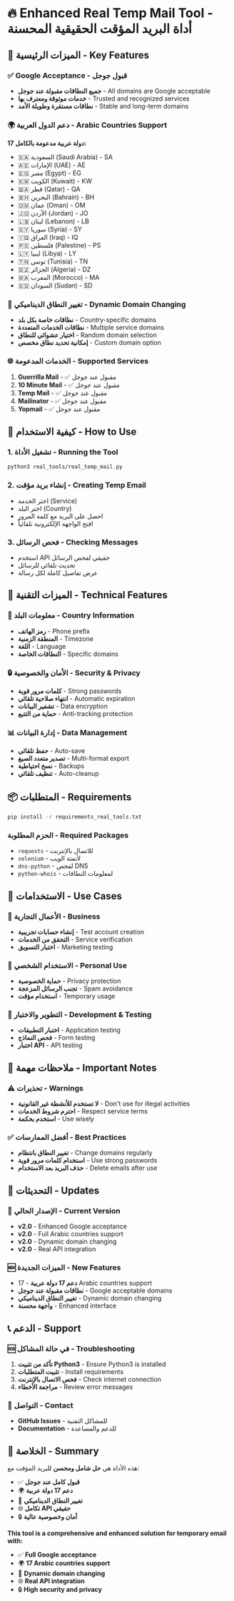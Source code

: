 # 🔥 Enhanced Real Temp Mail Tool - أداة البريد المؤقت الحقيقية المحسنة

## 🌟 الميزات الرئيسية - Key Features

### ✅ Google Acceptance - قبول جوجل
- **جميع النطاقات مقبولة عند جوجل** - All domains are Google acceptable
- **خدمات موثوقة ومعترف بها** - Trusted and recognized services
- **نطاقات مستقرة وطويلة الأمد** - Stable and long-term domains

### 🌍 دعم الدول العربية - Arabic Countries Support
**17 دولة عربية مدعومة بالكامل:**
- 🇸🇦 السعودية (Saudi Arabia) - SA
- 🇦🇪 الإمارات (UAE) - AE  
- 🇪🇬 مصر (Egypt) - EG
- 🇰🇼 الكويت (Kuwait) - KW
- 🇶🇦 قطر (Qatar) - QA
- 🇧🇭 البحرين (Bahrain) - BH
- 🇴🇲 عمان (Oman) - OM
- 🇯🇴 الأردن (Jordan) - JO
- 🇱🇧 لبنان (Lebanon) - LB
- 🇸🇾 سوريا (Syria) - SY
- 🇮🇶 العراق (Iraq) - IQ
- 🇵🇸 فلسطين (Palestine) - PS
- 🇱🇾 ليبيا (Libya) - LY
- 🇹🇳 تونس (Tunisia) - TN
- 🇩🇿 الجزائر (Algeria) - DZ
- 🇲🇦 المغرب (Morocco) - MA
- 🇸🇩 السودان (Sudan) - SD

### 🔄 تغيير النطاق الديناميكي - Dynamic Domain Changing
- **نطاقات خاصة بكل بلد** - Country-specific domains
- **نطاقات الخدمات المتعددة** - Multiple service domains
- **اختيار عشوائي للنطاق** - Random domain selection
- **إمكانية تحديد نطاق مخصص** - Custom domain option

### 🌐 الخدمات المدعومة - Supported Services
1. **Guerrilla Mail** - ✅ مقبول عند جوجل
2. **10 Minute Mail** - ✅ مقبول عند جوجل
3. **Temp Mail** - ✅ مقبول عند جوجل
4. **Mailinator** - ✅ مقبول عند جوجل
5. **Yopmail** - ✅ مقبول عند جوجل

## 🚀 كيفية الاستخدام - How to Use

### 1. تشغيل الأداة - Running the Tool
```bash
python3 real_tools/real_temp_mail.py
```

### 2. إنشاء بريد مؤقت - Creating Temp Email
- اختر الخدمة (Service)
- اختر البلد (Country)
- احصل على البريد مع كلمة المرور
- افتح الواجهة الإلكترونية تلقائياً

### 3. فحص الرسائل - Checking Messages
- استخدم API حقيقي لفحص الرسائل
- تحديث تلقائي للرسائل
- عرض تفاصيل كاملة لكل رسالة

## 🔧 الميزات التقنية - Technical Features

### 📱 معلومات البلد - Country Information
- **رمز الهاتف** - Phone prefix
- **المنطقة الزمنية** - Timezone
- **اللغة** - Language
- **النطاقات الخاصة** - Specific domains

### 🔒 الأمان والخصوصية - Security & Privacy
- **كلمات مرور قوية** - Strong passwords
- **انتهاء صلاحية تلقائي** - Automatic expiration
- **تشفير البيانات** - Data encryption
- **حماية من التتبع** - Anti-tracking protection

### 📊 إدارة البيانات - Data Management
- **حفظ تلقائي** - Auto-save
- **تصدير متعدد الصيغ** - Multi-format export
- **نسخ احتياطية** - Backups
- **تنظيف تلقائي** - Auto-cleanup

## 📦 المتطلبات - Requirements

```bash
pip install -r requirements_real_tools.txt
```

### الحزم المطلوبة - Required Packages
- `requests` - للاتصال بالإنترنت
- `selenium` - لأتمتة الويب
- `dns-python` - لفحص DNS
- `python-whois` - لمعلومات النطاقات

## 🎯 الاستخدامات - Use Cases

### 🏢 الأعمال التجارية - Business
- **إنشاء حسابات تجريبية** - Test account creation
- **التحقق من الخدمات** - Service verification
- **اختبار التسويق** - Marketing testing

### 👤 الاستخدام الشخصي - Personal Use
- **حماية الخصوصية** - Privacy protection
- **تجنب الرسائل المزعجة** - Spam avoidance
- **استخدام مؤقت** - Temporary usage

### 🔬 التطوير والاختبار - Development & Testing
- **اختبار التطبيقات** - Application testing
- **فحص النماذج** - Form testing
- **اختبار API** - API testing

## 🚨 ملاحظات مهمة - Important Notes

### ⚠️ تحذيرات - Warnings
- **لا تستخدم للأنشطة غير القانونية** - Don't use for illegal activities
- **احترم شروط الخدمات** - Respect service terms
- **استخدم بحكمة** - Use wisely

### ✅ أفضل الممارسات - Best Practices
- **تغيير النطاق بانتظام** - Change domains regularly
- **استخدام كلمات مرور قوية** - Use strong passwords
- **حذف البريد بعد الاستخدام** - Delete emails after use

## 🔄 التحديثات - Updates

### 📅 الإصدار الحالي - Current Version
- **v2.0** - Enhanced Google acceptance
- **v2.0** - Full Arabic countries support
- **v2.0** - Dynamic domain changing
- **v2.0** - Real API integration

### 🆕 الميزات الجديدة - New Features
- **دعم 17 دولة عربية** - 17 Arabic countries support
- **نطاقات مقبولة عند جوجل** - Google acceptable domains
- **تغيير النطاق الديناميكي** - Dynamic domain changing
- **واجهة محسنة** - Enhanced interface

## 📞 الدعم - Support

### 🆘 في حالة المشاكل - Troubleshooting
1. **تأكد من تثبيت Python3** - Ensure Python3 is installed
2. **تثبيت المتطلبات** - Install requirements
3. **فحص الاتصال بالإنترنت** - Check internet connection
4. **مراجعة الأخطاء** - Review error messages

### 📧 التواصل - Contact
- **GitHub Issues** - للمشاكل التقنية
- **Documentation** - للدعم والمساعدة

## 🎉 الخلاصة - Summary

هذه الأداة هي **حل شامل ومحسن** للبريد المؤقت مع:
- ✅ **قبول كامل عند جوجل**
- 🌍 **دعم 17 دولة عربية**
- 🔄 **تغيير النطاق الديناميكي**
- 🌐 **تكامل API حقيقي**
- 🔒 **أمان وخصوصية عالية**

**This tool is a comprehensive and enhanced solution for temporary email with:**
- ✅ **Full Google acceptance**
- 🌍 **17 Arabic countries support**
- 🔄 **Dynamic domain changing**
- 🌐 **Real API integration**
- 🔒 **High security and privacy**